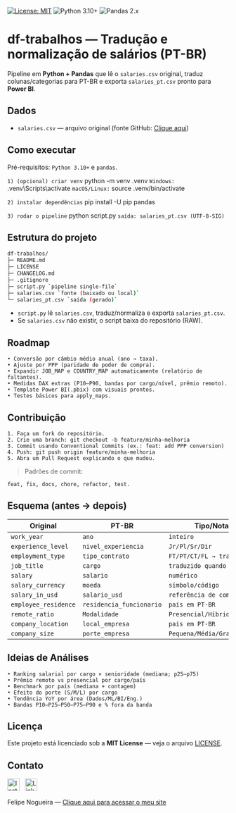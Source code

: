 <p>
  <a href="LICENSE"><img alt="License: MIT" src="https://img.shields.io/badge/License-MIT-green.svg"></a>
  <img alt="Python 3.10+" src="https://img.shields.io/badge/Python-3.10%2B-blue.svg">
  <img alt="Pandas 2.x" src="https://img.shields.io/badge/Pandas-2.x-006d5b.svg">
</p>


# df-trabalhos — Tradução e normalização de salários (PT-BR)

Pipeline em **Python + Pandas** que lê o `salaries.csv` original, traduz colunas/categorias para PT-BR e exporta `salaries_pt.csv` pronto para **Power BI**.

## Dados
- `salaries.csv` — arquivo original (fonte GitHub: [Clique aqui](https://raw.githubusercontent.com/FelipeBNogueira/df-trabalhos/main/salaries.csv))

## Como executar
Pré-requisitos: `Python 3.10+` e `pandas`.

`1) (opcional) criar venv`
python -m venv .venv
`Windows:`
.venv\Scripts\activate
`macOS/Linux:`
source .venv/bin/activate

`2) instalar dependências`
pip install -U pip pandas

`3) rodar o pipeline`
python script.py
`saída: salaries_pt.csv (UTF-8-SIG)`

## Estrutura do projeto 
```bash
df-trabalhos/
├─ README.md
├─ LICENSE
├─ CHANGELOG.md
├─ .gitignore
├─ script.py `pipeline single-file`
├─ salaries.csv `fonte (baixado ou local)`
└─ salaries_pt.csv `saída (gerado)`
```
- `script.py` lê `salaries.csv`, traduz/normaliza e exporta `salaries_pt.csv`.
- Se `salaries.csv` não existir, o script baixa do repositório (RAW).

 ## Roadmap
```
• Conversão por câmbio médio anual (ano → taxa).
• Ajuste por PPP (paridade de poder de compra).
• Expandir JOB_MAP e COUNTRY_MAP automaticamente (relatório de faltantes).
• Medidas DAX extras (P10–P90, bandas por cargo/nível, prêmio remoto).
• Template Power BI(.pbix) com visuais prontos.
• Testes básicos para apply_maps.
```
## Contribuição
```
1. Faça um fork do repositório.
2. Crie uma branch: git checkout -b feature/minha-melhoria
3. Commit usando Conventional Commits (ex.: feat: add PPP conversion)
4. Push: git push origin feature/minha-melhoria
5. Abra um Pull Request explicando o que mudou.
```
> Padrões de commit: 
```
feat, fix, docs, chore, refactor, test.
```
## Esquema (antes → depois)
| Original             | PT-BR                    | Tipo/Notas                   |
| -------------------- | ------------------------ | ---------------------------- |
| `work_year`          | `ano`                    | `inteiro`                      |
| `experience_level`   | `nivel_experiencia`      | `Jr/Pl/Sr/Dir`                 |
| `employment_type`    | `tipo_contrato`          | `FT/PT/CT/FL → traduzido`      |
| `job_title`          | `cargo`                  | `traduzido quando possível`    |
| `salary`             | `salario`                | `numérico`                     |
| `salary_currency`    | `moeda`                  | `símbolo/código`               |
| `salary_in_usd`      | `salario_usd`            | `referência de comparação`     |
| `employee_residence` | `residencia_funcionario` | `país em PT-BR`                |
| `remote_ratio`       | `Modalidade`             | `Presencial/Híbrido/Remoto`    |
| `company_location`   | `local_empresa`          | `país em PT-BR`                |
| `company_size`       | `porte_empresa`          | `Pequena/Média/Grande`         |


## Ideias de Análises
```
• Ranking salarial por cargo × senioridade (mediana; p25–p75)
• Prêmio remoto vs presencial por cargo/país
• Benchmark por país (mediana + contagem)
• Efeito do porte (S/M/L) por cargo
• Tendência YoY por área (Dados/ML/BI/Eng.)
• Bandas P10–P25–P50–P75–P90 e % fora da banda
```
## Licença
Este projeto está licenciado sob a **MIT License** — veja o arquivo [LICENSE](LICENSE).

## Contato
[<img src="https://cdn.simpleicons.org/instagram/E4405F" alt="Instagram" width="28" height="28">](https://www.instagram.com/felipebnogueira/)
&nbsp;
[<img src="https://upload.wikimedia.org/wikipedia/commons/thumb/c/ca/LinkedIn_logo_initials.png/128px-LinkedIn_logo_initials.png" alt="LinkedIn" width="28" height="28">](https://www.linkedin.com/in/cfbn-adm/)

Felipe Nogueira — [Clique aqui para acessar o meu site](https://potionsolutions.com)





